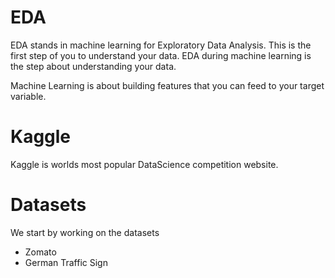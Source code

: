# EDA

EDA stands in machine learning for Exploratory Data Analysis. This is the first step of you to understand your data. EDA during machine learning is the step about understanding your data. 

Machine Learning is about building features that you can feed to your target variable.

# Kaggle

Kaggle is worlds most popular DataScience competition website.

# Datasets

We start by working on the datasets
- Zomato
- German Traffic Sign
